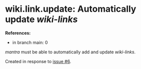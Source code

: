 # wiki.link.update: Automatically update *wiki-links*

**References:**

- in branch main: 0

*mantra* must be able to automatically add and update *wiki-links*.

Created in response to [issue #6](https://github.com/mhatzl/mantra/issues/6).
